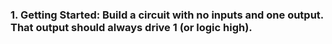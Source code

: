 ### 1. Getting Started: Build a circuit with no inputs and one output. That output should always drive 1 (or logic high).
